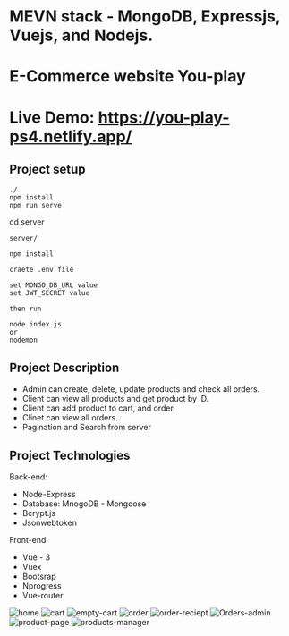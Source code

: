 #  MEVN stack - MongoDB, Expressjs, Vuejs, and Nodejs.
# E-Commerce website You-play
# Live Demo: https://you-play-ps4.netlify.app/
## Project setup
```
./
npm install
npm run serve
```
cd server
```
server/

npm install

craete .env file 

set MONGO_DB_URL value
set JWT_SECRET value

then run

node index.js
or 
nodemon
```

## Project Description

- Admin can create, delete, update products and check all orders.
- Client can view all products and get product by ID.
- Client can add product to cart, and order.
- Clinet can view all orders.
- Pagination and Search from server

## Project Technologies 

Back-end: 

- Node-Express
- Database: MnogoDB - Mongoose
- Bcrypt.js
- Jsonwebtoken

Front-end:
- Vue - 3
- Vuex
- Bootsrap
- Nprogress
- Vue-router

![home](https://user-images.githubusercontent.com/56795250/206929760-5fe9a971-7a12-4a07-8134-846dce33fda0.png)
![cart](https://user-images.githubusercontent.com/56795250/206929753-61672a5d-1f7c-4853-8cf5-1a7cdb323310.png)
![empty-cart](https://user-images.githubusercontent.com/56795250/206929754-e589f07f-6bc2-45d3-985a-146829e6c1b4.png)
![order](https://user-images.githubusercontent.com/56795250/206929761-d643a737-45d6-4503-9a3e-ba1d11c2393c.png)
![order-reciept](https://user-images.githubusercontent.com/56795250/206929762-c2c2860f-7493-4443-9195-1fe9440f8bbe.png)
![Orders-admin](https://user-images.githubusercontent.com/56795250/206929766-b941c0c6-ff7a-4da2-9e16-0eced00d0fcc.png)
![product-page](https://user-images.githubusercontent.com/56795250/206929767-dfae16c7-78d6-49ee-9fa4-d173c50ca776.png)
![products-manager](https://user-images.githubusercontent.com/56795250/206929768-2084899a-a28f-46e3-b16f-f6c6b8291496.png)
